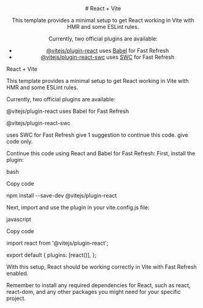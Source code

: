 <div align="center">
# React + Vite

This template provides a minimal setup to get React working in Vite with HMR and some ESLint rules.

Currently, two official plugins are available:

- [@vitejs/plugin-react](https://github.com/vitejs/vite-plugin-react/blob/main/packages/plugin-react/README.md) uses [Babel](https://babeljs.io/) for Fast Refresh
- [@vitejs/plugin-react-swc](https://github.com/vitejs/vite-plugin-react-swc) uses [SWC](https://swc.rs/) for Fast Refresh

</div>

React + Vite

This template provides a minimal setup to get React working in Vite with HMR and some ESLint rules.

Currently, two official plugins are available:

@vitejs/plugin-react uses Babel for Fast Refresh

@vitejs/plugin-react-swc 

uses SWC for Fast Refresh
give 1 suggestion to continue this code. give code only.


Continue this code using React and Babel for Fast Refresh:
First, install the plugin:

bash

Copy code

npm install --save-dev @vitejs/plugin-react

Next, import and use the plugin in your vite.config.js file:

javascript

Copy code

import react from '@vitejs/plugin-react';

export default {
 plugins: [react()],
};

With this setup, React should be working correctly in Vite with Fast Refresh enabled.

Remember to install any required dependencies for React, such as react, react-dom, and any other packages you might need for your specific project.


